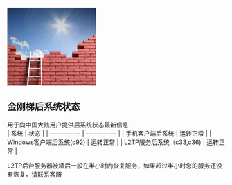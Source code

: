 ![image](l-w-s-athird.png)


## 金刚梯后系统状态<br> 
用于向中国大陆用户提供后系统状态最新信息<br> 
| 系统 | 状态 |
| ----------- | ----------- |
| 手机客户端后系统 | 运转正常 |
| Windows客户端后系统(c92) | 运转正常 |
| L2TP服务后系统（c33,c36) | 运转正常 |

L2TP后台服务器被墙后一般在半小时内恢复服务，如果超过半小时您的服务还没有恢复，[请联系客服](mailto:cs@a2zitpro.com) 


